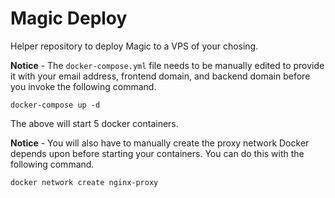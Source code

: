 
# Magic Deploy

Helper repository to deploy Magic to a VPS of your chosing.

**Notice** - The `docker-compose.yml` file needs to be manually edited to provide it with your
email address, frontend domain, and backend domain before you invoke the following command.

```
docker-compose up -d
```

The above will start 5 docker containers.

**Notice** - You will also have to manually create the proxy network Docker depends upon
before starting your containers. You can do this with the following command.

```
docker network create nginx-proxy
```
